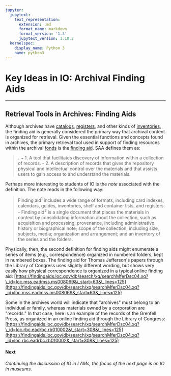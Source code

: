 ```yaml
---
jupyter:
  jupytext:
    text_representation:
      extension: .md
      format_name: markdown
      format_version: '1.3'
      jupytext_version: 1.10.2
  kernelspec:
    display_name: Python 3
    name: python3
---
```


<!-- #region id="FmmtHuzYnYcv" -->
# Key Ideas in IO: Archival Finding Aids


---


## Retrieval Tools in Archives: Finding Aids

Although archives have [catalogs](https://www2.archivists.org/glossary/terms/c/catalog), [registers](https://www2.archivists.org/glossary/terms/r/register), and other kinds of [inventories,](https://www2.archivists.org/glossary/terms/i/inventory) the finding aid is generally considered the primary way that archival content is organized for retrieval. Given the essential functions and concepts found in archives, the primary retrieval tool used in support of finding resources within the archival [fonds](https://dictionary.archivists.org/entry/fonds.html) is the [finding aid](https://www2.archivists.org/glossary/terms/f/finding-aid). SAA defines them as:

> . ~ 1. A tool that facilitates discovery of information within a collection of records. - 2. A description of records that gives the repository physical and intellectual control over the materials and that assists users to gain access to and understand the materials.

Perhaps more interesting to students of IO is the _note_ associated with the definition. The note reads in the following way:

> Finding aid<sup>1</sup> includes a wide range of formats, including card indexes, calendars, guides, inventories, shelf and container lists, and registers. - Finding aid<sup>2</sup> is a single document that places the materials in context by consolidating information about the collection, such as acquisition and processing; provenance, including administrative history or biographical note; scope of the collection, including size, subjects, media; organization and arrangement; and an inventory of the series and the folders.

Physically, then, the second definition for finding aids might enumerate a series of items (e.g., correspondence) organized in numbered folders, kept in numbered boxes. The finding aid for Thomas Jefferson's papers through the Library of Congress uses slightly different wording, but shows very easily how physical correspondence is organized in a typical online finding aid: [https://findingaids.loc.gov/db/search/xq/searchMferDsc04.xq?\_id=loc.mss.eadmss.ms008069&\_start=63&\_lines=125](https://findingaids.loc.gov/db/search/xq/searchMferDsc04.xq?_id=loc.mss.eadmss.ms008069&_start=63&_lines=125)

Some in the archives world will indicate that "archives" must belong to an individual or family, whereas materials owned by a corporation are "records." In that case, here is an example of the records of the Grenfell Press, as organized in an online finding aid through the Library of Congress: [https://findingaids.loc.gov/db/search/xq/searchMferDsc04.xq?\_id=loc.rbc.eadrbc.rb010002&\_start=308&\_lines=125](https://findingaids.loc.gov/db/search/xq/searchMferDsc04.xq?_id=loc.rbc.eadrbc.rb010002&_start=308&_lines=125)

#### **Next**

_Continuing the discussion of IO in LAMs, the focus of the next page is on IO in museums._
<!-- #endregion -->
